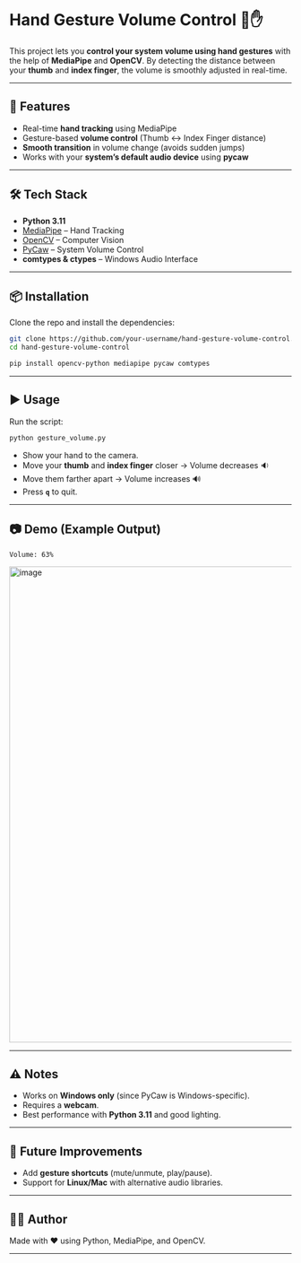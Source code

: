 # Hand Gesture Volume Control 🎵✋

This project lets you **control your system volume using hand gestures** with the help of **MediaPipe** and **OpenCV**. By detecting the distance between your **thumb** and **index finger**, the volume is smoothly adjusted in real-time.

---

## 🚀 Features

* Real-time **hand tracking** using MediaPipe
* Gesture-based **volume control** (Thumb ↔ Index Finger distance)
* **Smooth transition** in volume change (avoids sudden jumps)
* Works with your **system’s default audio device** using **pycaw**

---

## 🛠️ Tech Stack

* **Python 3.11**
* [MediaPipe](https://developers.google.com/mediapipe) – Hand Tracking
* [OpenCV](https://opencv.org/) – Computer Vision
* [PyCaw](https://github.com/AndreMiras/pycaw) – System Volume Control
* **comtypes & ctypes** – Windows Audio Interface

---

## 📦 Installation

Clone the repo and install the dependencies:

```bash
git clone https://github.com/your-username/hand-gesture-volume-control.git
cd hand-gesture-volume-control

pip install opencv-python mediapipe pycaw comtypes
```

---

## ▶️ Usage

Run the script:

```bash
python gesture_volume.py
```

* Show your hand to the camera.
* Move your **thumb** and **index finger** closer → Volume decreases 🔉
* Move them farther apart → Volume increases 🔊
* Press **`q`** to quit.

---

## 📷 Demo (Example Output)

```
Volume: 63%
```
<img width="1519" height="849" alt="image" src="https://github.com/user-attachments/assets/077b7915-feb1-4366-8369-8137e36687bd" />


---

## ⚠️ Notes

* Works on **Windows only** (since PyCaw is Windows-specific).
* Requires a **webcam**.
* Best performance with **Python 3.11** and good lighting.

---

## 🔮 Future Improvements

* Add **gesture shortcuts** (mute/unmute, play/pause).
* Support for **Linux/Mac** with alternative audio libraries.

---

## 👨‍💻 Author

Made with ❤️ using Python, MediaPipe, and OpenCV.

---
